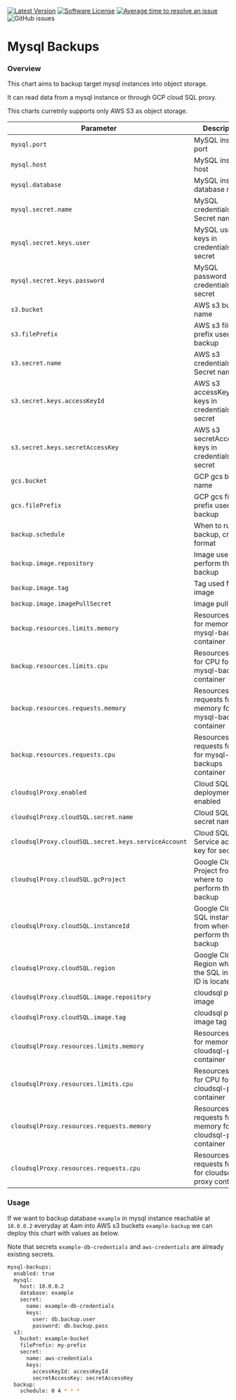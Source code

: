[![Latest Version](https://img.shields.io/github/release/softonic/mysql-backups.svg)](https://github.com/softonic/mysql-backups/releases)
[![Software License](https://img.shields.io/badge/license-Apache%202.0-blue.svg)](LICENSE)
[![Average time to resolve an issue](http://isitmaintained.com/badge/resolution/softonic/mysql-backups.svg)](http://isitmaintained.com/project/softonic/mysql-backups "Average time to resolve an issue")
![GitHub issues](https://img.shields.io/github/issues-raw/softonic/mysql-backups)

# Mysql Backups

### Overview

This chart aims to backup target mysql instances into object storage.

It can read data from a mysql instance or through GCP cloud SQL proxy.

This charts curretnly supports only AWS S3 as object storage.

| Parameter                                           | Description                                                   | Default                            |
| --------------------------------------------------- | ------------------------------------------------------------- | ---------------------------------- |
| `mysql.port`                                        | MySQL instance port                                           | `3306`                             |
| `mysql.host`                                        | MySQL instance host                                           | `127.0.0.1`                        |
| `mysql.database`                                    | MySQL instance database name                                  | `null`                             |
| `mysql.secret.name`                                 | MySQL credentials Secret name                                 | `mysql-credentials`                |
| `mysql.secret.keys.user`                            | MySQL user keys in credentials secret                         | `user`                             |
| `mysql.secret.keys.password`                        | MySQL password keys in credentials secret                     | `password`                         |
| `s3.bucket`                                         | AWS s3 bucket name                                            | `null`                             |
| `s3.filePrefix`                                     | AWS s3 file prefix used for backup                            | `null`                             |
| `s3.secret.name`                                    | AWS s3 credentials Secret name                                | `mysql-credentials`                |
| `s3.secret.keys.accessKeyId`                        | AWS s3 accessKeyId keys in credentials secret                 | `accessKeyId`                      |
| `s3.secret.keys.secretAccessKey`                    | AWS s3 secretAccessKey keys in credentials secret             | `secretAccessKey`                  |
| `gcs.bucket`                                        | GCP gcs bucket name                                           | `null`                             |
| `gcs.filePrefix`                                    | GCP gcs file prefix used for backup                           | `mysqldump`                        |
| `backup.schedule`                                   | When to run the backup, cron format                           | `0 1 * * *`                        |
| `backup.image.repository`                           | Image used to perform the backup                              | `softonic/mysql-backup-s3`         |
| `backup.image.tag`                                  | Tag used for the image                                        | `0.1.5`                            |
| `backup.image.imagePullSecret`                      | Image pull secret                                             | `null`                             |
| `backup.resources.limits.memory`                    | Resources limits for memory for mysql-backups container       | `1024Mi`                           |
| `backup.resources.limits.cpu`                       | Resources limits for CPU for mysql-backups container          | `1`                                |
| `backup.resources.requests.memory`                  | Resources requests for memory for mysql-backups container     | `512Mi`                            |
| `backup.resources.requests.cpu`                     | Resources requests for cpu for mysql-backups container        | `200m`                             |
| `cloudsqlProxy.enabled`                             | Cloud SQL deployment enabled                                  | `false`                            |
| `cloudsqlProxy.cloudSQL.secret.name`                | Cloud SQL secret name                                         | `cloudsql-credentials`             |
| `cloudsqlProxy.cloudSQL.secret.keys.serviceAccount` | Cloud SQL Service account key for secret                      | `serviceAccount.json`              |
| `cloudsqlProxy.cloudSQL.gcProject`                  | Google Cloud Project from where to perform the backup         | `null`                             |
| `cloudsqlProxy.cloudSQL.instanceId`                 | Google Cloud SQL instance ID from where to perform the backup | `null`                             |
| `cloudsqlProxy.cloudSQL.region`                     | Google Cloud Region where the SQL instance ID is located in   | `null`                             |
| `cloudsqlProxy.cloudSQL.image.repository`           | cloudsql proxy image                                          | `gcr.io/cloudsql-docker/gce-proxy` |
| `cloudsqlProxy.cloudSQL.image.tag`                  | cloudsql proxy image tag                                      | `1.13`                             |
| `cloudsqlProxy.resources.limits.memory`             | Resources limits for memory for cloudsql-proxy container      | `32Mi`                             |
| `cloudsqlProxy.resources.limits.cpu`                | Resources limits for CPU for cloudsql-proxy container         | `1`                                |
| `cloudsqlProxy.resources.requests.memory`           | Resources requests for memory for cloudsql-proxy container    | `16Mi`                             |
| `cloudsqlProxy.resources.requests.cpu`              | Resources requests for cpu for cloudsql-proxy container       | `10m`                              |

### Usage

If we want to backup database `example` in mysql instance reachable at `10.0.0.2` everyday at 4am into AWS s3 buckets `example-backup` we can deploy this chart with values as below.

Note that secrets `example-db-credentials` and `aws-credentials` are already existing secrets.

```bash
mysql-backups:
  enabled: true
  mysql:
    host: 10.0.0.2
    database: example
    secret:
      name: example-db-credentials
      keys:
        user: db.backup.user
        password: db.backup.pass
  s3:
    bucket: example-bucket
    filePrefix: my-prefix
    secret:
      name: aws-credentials
      keys:
        accessKeyId: accessKeyId
        secretAccessKey: secretAccessKey
  backup:
    schedule: 0 4 * * *
```
